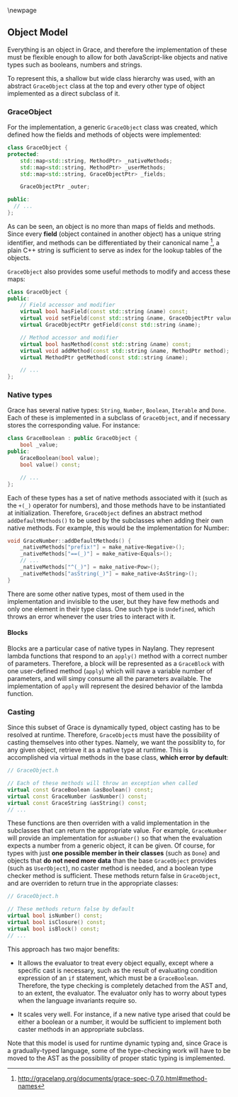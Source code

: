 \newpage

Object Model
------

Everything is an object in Grace, and therefore the implementation of these
must be flexible enough to allow for both JavaScript-like objects and native
types such as booleans, numbers and strings.

To represent this, a shallow but wide class hierarchy was used, with an abstract `GraceObject` class at the top and every other type of object implemented as a direct subclass of it.

### GraceObject

For the implementation, a generic `GraceObject` class was created, which defined
how the fields and methods of objects were implemented:

```c++
class GraceObject {
protected:
    std::map<std::string, MethodPtr> _nativeMethods;
    std::map<std::string, MethodPtr> _userMethods;
    std::map<std::string, GraceObjectPtr> _fields;

    GraceObjectPtr _outer;

public:
  // ...
};
```

As can be seen, an object is no more than maps of fields and methods. Since
every __field__ (object contained in another object) has a unique string
identifier, and methods can be differentiated by their canonical name
[^gracecanonname], a plain C++ string is sufficient to serve as index for the
lookup tables of the objects.

`GraceObject` also provides some useful methods to modify and access these maps:

```c++
class GraceObject {
public:
    // Field accessor and modifier
    virtual bool hasField(const std::string &name) const;
    virtual void setField(const std::string &name, GraceObjectPtr value);
    virtual GraceObjectPtr getField(const std::string &name);

    // Method accessor and modifier
    virtual bool hasMethod(const std::string &name) const;
    virtual void addMethod(const std::string &name, MethodPtr method);
    virtual MethodPtr getMethod(const std::string &name);

    // ...
};
```

### Native types

Grace has several native types: `String`, `Number`, `Boolean`, `Iterable` and `Done`. Each of these
is implemented in a subclass of `GraceObject`, and if necessary stores the
corresponding value. For instance:

```c++
class GraceBoolean : public GraceObject {
    bool _value;
public:
    GraceBoolean(bool value);
    bool value() const;

    // ...
};
```

Each of these types has a set of native methods associated with it (such as the
`+(_)` operator for numbers), and those methods have to be instantiated at
initialization. Therefore, `GraceObject` defines an abstract method
`addDefaultMethods()` to be used by the subclasses when adding their own native
methods. For example, this would be the implementation for Number:

```c++
void GraceNumber::addDefaultMethods() {
    _nativeMethods["prefix!"] = make_native<Negative>();
    _nativeMethods["==(_)"] = make_native<Equals>();
    // ...
    _nativeMethods["^(_)"] = make_native<Pow>();
    _nativeMethods["asString(_)"] = make_native<AsString>();
}
```

There are some other native types, most of them used in the implementation and
invisible to the user, but they have few methods and only one element in their
type class. One such type is `Undefined`, which throws an error whenever the user tries
to interact with it.

#### Blocks

Blocks are a particular case of native types in Naylang. They represent lambda functions that respond to an `apply()` method with a correct number of parameters. Therefore, a block will be represented as a `GraceBlock` with one user-defined method (`apply`) which will nave a variable number of parameters, and will simpy consume all the parameters available. The implementation of `apply` will represent the desired behavior of the lambda function.

### Casting

Since this subset of Grace is dynamically typed, object casting has to be
resolved at runtime. Therefore, `GraceObject`s must have the possibility of
casting themselves into other types. Namely, we want the possiblity to,
for any given object, retrieve it as a native type at runtime. This is
accomplished via virtual methods in the base class, **which error by default**:

```c++
// GraceObject.h

// Each of these methods will throw an exception when called
virtual const GraceBoolean &asBoolean() const;
virtual const GraceNumber &asNumber() const;
virtual const GraceString &asString() const;
// ...
```

These functions are then overriden with a valid implementation in the subclasses that can return the appropriate value. For example, `GraceNumber` will provide an implementation for `asNumber()` so that when the evaluation expects a number from a generic object, it can be given. Of course, for types with just **one possible member in their classes** (such as `Done`) and objects that **do not need more data** than the base `GraceObject` provides (such as `UserObject`), no caster method is needed, and a boolean type checker method is sufficient. These methods return false in `GraceObject`, and are overriden to return true in the appropriate classes:

```c++
// GraceObject.h

// These methods return false by default
virtual bool isNumber() const;
virtual bool isClosure() const;
virtual bool isBlock() const;
// ...
```

This approach has two major benefits:

- It allows the evaluator to treat every object equally, except where a specific cast is necessary, such as the result of evaluating condition expression of an `if` statement, which must be a `GraceBoolean`. Therefore, the type checking is completely detached from the AST and, to an extent, the evaluator. The evaluator only has to worry about types when the language invariants require so.

- It scales very well. For instance, if a new native type arised that could be either a boolean or a number, it would be sufficient to implement both caster methods in an appropriate subclass.

Note that this model is used for runtime dynamic typing and, since Grace is a gradually-typed language, some of the type-checking work will have to be moved to the AST as the possibility of proper static typing is implemented.


[^gracecanonname]: http://gracelang.org/documents/grace-spec-0.7.0.html#method-names
